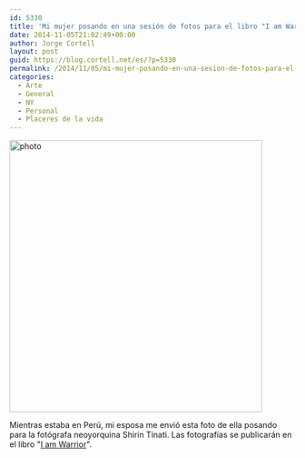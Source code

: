 ```yaml
---
id: 5330
title: 'Mi mujer posando en una sesión de fotos para el libro "I am Warrior"'
date: 2014-11-05T21:02:49+00:00
author: Jorge Cortell
layout: post
guid: https://blog.cortell.net/es/?p=5330
permalink: /2014/11/05/mi-mujer-posando-en-una-sesion-de-fotos-para-el-libro-i-am-warrior/
categories:
  - Arte
  - General
  - NY
  - Personal
  - Placeres de la vida
---
```

<img class="aligncenter" src="https://scontent-b-lga.xx.fbcdn.net/hphotos-xpf1/v/t1.0-9/10644874_10153268947212166_1608751198477573679_n.jpg?oh=410b83ef62b097aae4a502940da46d13&oe=54F582C2" alt="photo" width="445" height="479" />

Mientras estaba en Perú, mi esposa me envió esta foto de ella posando para la fotógrafa neoyorquina Shirin Tinati. Las fotografías se publicarán en el libro "<a title="https://iamwarriorproject.com/" href="https://iamwarriorproject.com/" target="_blank">I am Warrior</a>".